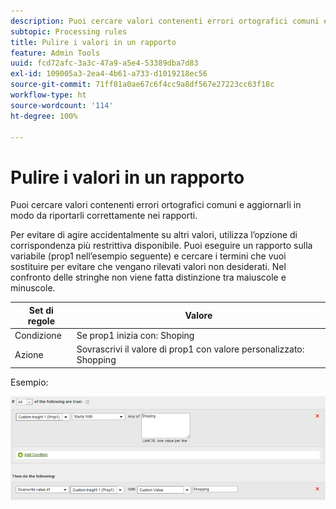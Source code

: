 ```yaml
---
description: Puoi cercare valori contenenti errori ortografici comuni e aggiornarli in modo da riportarli correttamente nei rapporti.
subtopic: Processing rules
title: Pulire i valori in un rapporto
feature: Admin Tools
uuid: fcd72afc-3a3c-47a9-a5e4-53389dba7d83
exl-id: 109005a3-2ea4-4b61-a733-d1019218ec56
source-git-commit: 71ff81a0ae67c6f4cc9a8df567e27223cc63f18c
workflow-type: ht
source-wordcount: '114'
ht-degree: 100%

---
```


# Pulire i valori in un rapporto

Puoi cercare valori contenenti errori ortografici comuni e aggiornarli in modo da riportarli correttamente nei rapporti.

Per evitare di agire accidentalmente su altri valori, utilizza l’opzione di corrispondenza più restrittiva disponibile. Puoi eseguire un rapporto sulla variabile (prop1 nell’esempio seguente) e cercare i termini che vuoi sostituire per evitare che vengano rilevati valori non desiderati. Nel confronto delle stringhe non viene fatta distinzione tra maiuscole e minuscole.

| Set di regole | Valore |
|---|---|
| Condizione | Se prop1 inizia con: Shoping |
| Azione | Sovrascrivi il valore di prop1 con valore personalizzato: Shopping |

Esempio:

![](assets/clean-up-values-in-report.png)
